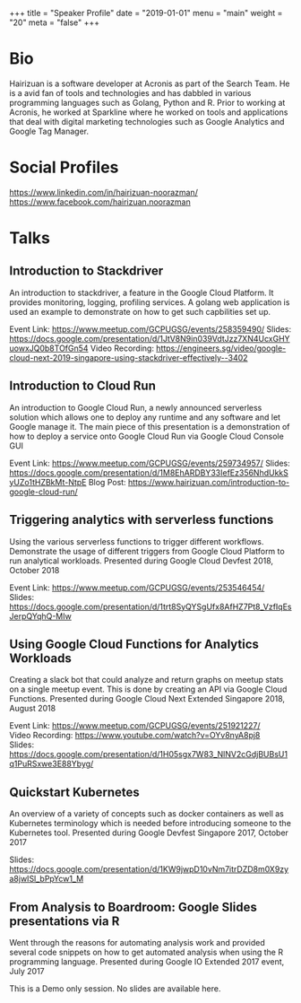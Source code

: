 +++
title = "Speaker Profile"
date = "2019-01-01"
menu = "main"
weight = "20"
meta = "false"
+++

# Bio

Hairizuan is a software developer at Acronis as part of the Search Team. He is a avid fan of tools and technologies and has dabbled in various programming languages such as Golang, Python and R. Prior to working at Acronis, he worked at Sparkline where he worked on tools and applications that deal with digital marketing technologies such as Google Analytics and Google Tag Manager.

# Social Profiles

https://www.linkedin.com/in/hairizuan-noorazman/
https://www.facebook.com/hairizuan.noorazman

# Talks

## Introduction to Stackdriver

An introduction to stackdriver, a feature in the Google Cloud Platform. It provides monitoring, logging, profiling services. A golang web application is used an example to demonstrate on how to get such capbilities set up.

Event Link: https://www.meetup.com/GCPUGSG/events/258359490/
Slides: https://docs.google.com/presentation/d/1JtV8N9in039VdtJzz7XN4UcxGHYuowxJQ0b8TOfGn54
Video Recording: https://engineers.sg/video/google-cloud-next-2019-singapore-using-stackdriver-effectively--3402

## Introduction to Cloud Run

An introduction to Google Cloud Run, a newly announced serverless solution which allows one to deploy any runtime and any software and let Google manage it. The main piece of this presentation is a demonstration of how to deploy a service onto Google Cloud Run via Google Cloud Console GUI

Event Link: https://www.meetup.com/GCPUGSG/events/259734957/
Slides: https://docs.google.com/presentation/d/1M8EhARDBY33IefEz356NhdUkkSyUZo1tHZBkMt-NtpE
Blog Post: https://www.hairizuan.com/introduction-to-google-cloud-run/

## Triggering analytics with serverless functions

Using the various serverless functions to trigger different workflows. Demonstrate the usage of different triggers from Google Cloud Platform to run analytical workloads. Presented during Google Cloud Devfest 2018, October 2018

Event Link: https://www.meetup.com/GCPUGSG/events/253546454/  
Slides: https://docs.google.com/presentation/d/1trt8SyQYSgUfx8AfHZ7Pt8_VzfIqEsJerpQYqhQ-MIw

## Using Google Cloud Functions for Analytics Workloads

Creating a slack bot that could analyze and return graphs on meetup stats on a single meetup event. This is done by creating an API via Google Cloud Functions. Presented during Google Cloud Next Extended Singapore 2018, August 2018

Event Link: https://www.meetup.com/GCPUGSG/events/251921227/  
Video Recording: https://www.youtube.com/watch?v=OYv8nyA8pj8  
Slides: https://docs.google.com/presentation/d/1H05sgx7W83_NlNV2cGdjBUBsU1q1PuRSxwe3E88Ybyg/

## Quickstart Kubernetes

An overview of a variety of concepts such as docker containers as well as Kubernetes terminology which is needed before introducing someone to the Kubernetes tool. Presented during Google Devfest Singapore 2017, October 2017

Slides: https://docs.google.com/presentation/d/1KW9jwpD10vNm7itrDZD8m0X9zya8jwISl_bPpYcw1_M

## From Analysis to Boardroom: Google Slides presentations via R

Went through the reasons for automating analysis work and provided several code snippets on how to get automated analysis when using the R programming language. Presented during Google IO Extended 2017 event, July 2017

This is a Demo only session. No slides are available here.
